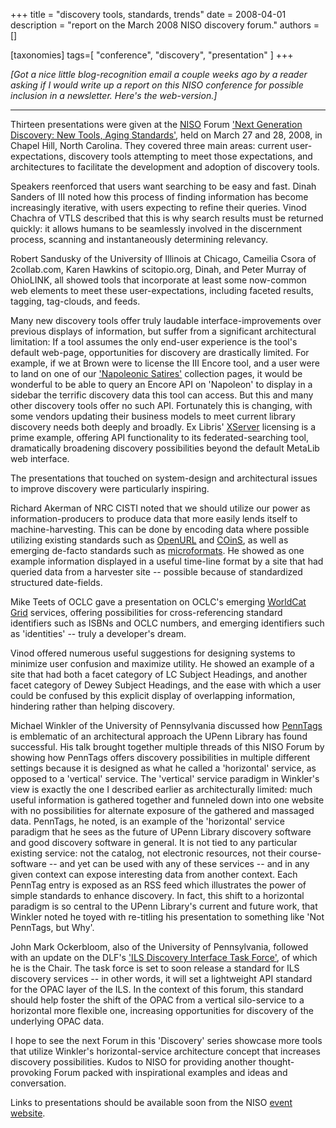 +++
title = "discovery tools, standards, trends"
date = 2008-04-01
description = "report on the March 2008 NISO discovery forum."
authors = []

[taxonomies]
tags=[ "conference", "discovery", "presentation" ]
+++

*[Got a nice little blog-recognition email a couple weeks ago by a reader asking if I would write up a report on this NISO conference for possible inclusion in a newsletter. Here's the web-version.]*

---

Thirteen presentations were given at the [NISO](http://www.niso.org/home) Forum ['Next Generation Discovery: New Tools, Aging Standards'](https://www.niso.org/events/2008/03/next-generation-discovery-tools-new-tools-aging-standards), held on March 27 and 28, 2008, in Chapel Hill, North Carolina. They covered three main areas: current user-expectations, discovery tools attempting to meet those expectations, and architectures to facilitate the development and adoption of discovery tools.

Speakers reenforced that users want searching to be easy and fast. Dinah Sanders of III noted how this process of finding information has become increasingly iterative, with users expecting to refine their queries. Vinod Chachra of VTLS described that this is why search results must be returned quickly: it allows humans to be seamlessly involved in the discernment process, scanning and instantaneously determining relevancy.

Robert Sandusky of the University of Illinois at Chicago, Cameilia Csora of 2collab.com, Karen Hawkins of scitopio.org, Dinah, and Peter Murray of OhioLINK, all showed tools that incorporate at least some now-common web elements to meet these user-expectations, including faceted results, tagging, tag-clouds, and feeds.

Many new discovery tools offer truly laudable interface-improvements over previous displays of information, but suffer from a significant architectural limitation: If a tool assumes the only end-user experience is the tool's default web-page, opportunities for discovery are drastically limited. For example, if we at Brown were to license the III Encore tool, and a user were to land on one of our ['Napoleonic Satires'](https://library.brown.edu/cds/napoleon/) collection pages, it would be wonderful to be able to query an Encore API on 'Napoleon' to display in a sidebar the terrific discovery data this tool can access. But this and many other discovery tools offer no such API. Fortunately this is changing, with some vendors updating their business models to meet current library discovery needs both deeply and broadly. Ex Libris' [XServer](https://knowledge.exlibrisgroup.com/MetaLib/Knowledge_Articles/Documentation_on_X-server_MetaLib_Version_3.13_and_Higher) licensing is a prime example, offering API functionality to its federated-searching tool, dramatically broadening discovery possibilities beyond the default MetaLib web interface.

The presentations that touched on system-design and architectural issues to improve discovery were particularly inspiring. 

Richard Akerman of NRC CISTI noted that we should utilize our power as information-producers to produce data that more easily lends itself to machine-harvesting. This can be done by encoding data where possible utilizing existing standards such as [OpenURL](http://en.wikipedia.org/wiki/Openurl) and [COinS](http://en.wikipedia.org/wiki/COinS), as well as emerging de-facto standards such as [microformats](http://en.wikipedia.org/wiki/Microformats). He showed as one example information displayed in a useful time-line format by a site that had queried data from a harvester site -- possible because of standardized structured date-fields.

Mike Teets of OCLC gave a presentation on OCLC's emerging [WorldCat Grid](http://worldcat.org/devnet/blog/presentations/2008_01_ALA_Grid_Intro.pdf) services, offering possibilities for cross-referencing standard identifiers such as ISBNs and OCLC numbers, and emerging identifiers such as 'identities' -- truly a developer's dream.

Vinod offered numerous useful suggestions for designing systems to minimize user confusion and maximize utility. He showed an example of a site that had both a facet category of LC Subject Headings, and another facet category of Dewey Subject Headings, and the ease with which a user could be confused by this explicit display of overlapping information, hindering rather than helping discovery. 

Michael Winkler of the University of Pennsylvania discussed how [PennTags](http://tags.library.upenn.edu/help/) is emblematic of an architectural approach the UPenn Library has found successful. His talk brought together multiple threads of this NISO Forum by showing how PennTags offers discovery possibilities in multiple different settings because it is designed as what he called a 'horizontal' service, as opposed to a 'vertical' service. The 'vertical' service paradigm in Winkler's view is exactly the one I described earlier as architecturally limited: much useful information is gathered together and funneled down into one website with no possibilities for alternate exposure of the gathered and massaged data. PennTags, he noted, is an example of the 'horizontal' service paradigm that he sees as the future of UPenn Library discovery software and good discovery software in general. It is not tied to any particular existing service: not the catalog, not electronic resources, not their course-software -- and yet can be used with any of these services -- and in any given context can expose interesting data from another context. Each PennTag entry is exposed as an RSS feed which illustrates the power of simple standards to enhance discovery. In fact, this shift to a horizontal paradigm is so central to the UPenn Library's current and future work, that Winkler noted he toyed with re-titling his presentation to something like 'Not PennTags, but Why'.

John Mark Ockerbloom, also of the University of Pennsylvania, followed with an update on the DLF's ['ILS Discovery Interface Task Force'](http://code4lib.org/conference/2008/lynema), of which he is the Chair. The task force is set to soon release a standard for ILS discovery services -- in other words, it will set a lightweight API standard for the OPAC layer of the ILS. In the context of this forum, this standard should help foster the shift of the OPAC from a vertical silo-service to a horizontal more flexible one, increasing opportunities for discovery of the underlying OPAC data.

I hope to see the next Forum in this 'Discovery' series showcase more tools that utilize Winkler's horizontal-service architecture concept that increases discovery possibilities. Kudos to NISO for providing another thought-provoking Forum packed with inspirational examples and ideas and conversation.

Links to presentations should be available soon from the NISO [event website](https://www.niso.org/events/2008/03/next-generation-discovery-tools-new-tools-aging-standards).